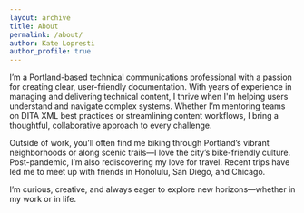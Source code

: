 ```yaml
---
layout: archive
title: About
permalink: /about/
author: Kate Lopresti
author_profile: true
---
```

I’m a Portland-based technical communications professional with a passion for creating clear, user-friendly documentation. With years of experience in managing and delivering technical content, I thrive when I'm helping users understand and navigate complex systems. Whether I’m mentoring teams on DITA XML best practices or streamlining content workflows, I bring a thoughtful, collaborative approach to every challenge.

Outside of work, you’ll often find me biking through Portland’s vibrant neighborhoods or along scenic trails—I love the city’s bike-friendly culture. Post-pandemic, I’m also rediscovering my love for travel. Recent trips have led me to meet up with friends in Honolulu, San Diego, and Chicago. 

I’m curious, creative, and always eager to explore new horizons—whether in my work or in life.

<!--- {% include technicalskills.md %} -->
